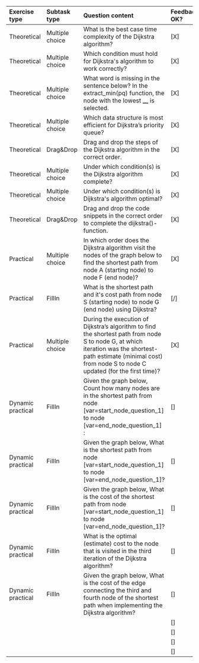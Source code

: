 | Exercise type     | Subtask type    | Question content                                                                                                                                                                                                   | Feedback OK? |
| :---------------- | :-------------- | :----------------------------------------------------------------------------------------------------------------------------------------------------------------------------------------------------------------- | :----------- |
| Theoretical       | Multiple choice | What is the best case time complexity of the Dijkstra algorithm?                                                                                                                                                   | [X]          |
| Theoretical       | Multiple choice | Which condition must hold for Dijkstra's algorithm to work correctly?                                                                                                                                              | [X]          |
| Theoretical       | Multiple choice | What word is missing in the sentence below? In the extract_min(pq) function, the node with the lowest **\_\_** is selected.                                                                                        | [X]          |
| Theoretical       | Multiple choice | Which data structure is most efficient for Dijkstra’s priority queue?                                                                                                                                              | [X]          |
| Theoretical       | Drag&Drop       | Drag and drop the steps of the Dijkstra algorithm in the correct order.                                                                                                                                            | [X]          |
| Theoretical       | Multiple choice | Under which condition(s) is the Dijkstra algorithm complete?                                                                                                                                                       | [X]          |
| Theoretical       | Multiple choice | Under which condition(s) is Dijkstra's algorithm optimal?                                                                                                                                                          | [X]          |
| Theoretical       | Drag&Drop       | Drag and drop the code snippets in the correct order to complete the dijkstra()-function.                                                                                                                          | [X]          |
| Practical         | Multiple choice | In which order does the Dijkstra algorithm visit the nodes of the graph below to find the shortest path from node A (starting node) to node F (end node)?                                                          | [X]          |
| Practical         | FillIn          | What is the shortest path and it's cost path from node S (starting node) to node G (end node) using Dijkstra?                                                                                                      | [/]          |
| Practical         | Multiple choice | During the execution of Dijkstra’s algorithm to find the shortest path from node S to node G, at which iteration was the shortest-path estimate (minimal cost) from node S to node C updated (for the first time)? | [X]          |
| Dynamic practical | FillIn          | Given the graph below, Count how many nodes are in the shortest path from node [var=start_node_question_1] to node [var=end_node_question_1] :                                                                     | []           |
| Dynamic practical | FillIn          | Given the graph below, What is the shortest path from node [var=start_node_question_1] to node [var=end_node_question_1]?                                                                                          | []           |
| Dynamic practical | FillIn          | Given the graph below, What is the cost of the shortest path from node [var=start_node_question_1] to node [var=end_node_question_1]?                                                                              | []           |
| Dynamic practical | FillIn          | What is the optimal (estimate) cost to the node that is visited in the third iteration of the Dijkstra algorithm?                                                                                                  | []           |
| Dynamic practical | FillIn          | Given the graph below, What is the cost of the edge connecting the third and fourth node of the shortest path when implementing the Dijkstra algorithm?                                                            | []           |
|                   |                 |                                                                                                                                                                                                                    | []           |
|                   |                 |                                                                                                                                                                                                                    | []           |
|                   |                 |                                                                                                                                                                                                                    | []           |
|                   |                 |                                                                                                                                                                                                                    | []           |
